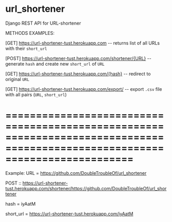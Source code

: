 # url_shortener
Django REST API for URL-shortener


METHODS EXAMPLES:

[GET]   https://url-shortener-tust.herokuapp.com                  -- returns list of all URLs with their `short_url`

[POST]  https://url-shortener-tust.herokuapp.com/shortener/{URL}  -- generate `hash` and create new `short_url` of `URL`

[GET]   https://url-shortener-tust.herokuapp.com/{hash}           -- redirect to original `URL`

[GET]   https://url-shortener-tust.herokuapp.com/export/          -- export `.csv` file with all pairs (`URL`, `short_url`)


=============================================================================================================================
=============================================================================================================================


Example:
URL = https://github.com/DoubleTroubleOf/url_shortener

POST :: https://url-shortener-tust.herokuapp.com/shortener/https://github.com/DoubleTroubleOf/url_shortener

hash = iyAatM

short_url = https://url-shortener-tust.herokuapp.com/iyAatM
